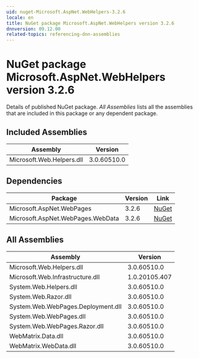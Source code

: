 ```yaml
---
uid: nuget-Microsoft.AspNet.WebHelpers-3.2.6
locale: en
title: NuGet package Microsoft.AspNet.WebHelpers version 3.2.6
dnnversion: 09.12.00
related-topics: referencing-dnn-assemblies
---
```


# NuGet package Microsoft.AspNet.WebHelpers version 3.2.6
Details of published NuGet package.
*All Assemblies* lists all the assemblies that are included in this package or any dependent package.

## Included Assemblies

|Assembly|Version|
|---|---|
|Microsoft.Web.Helpers.dll|3.0.60510.0|

## Dependencies

|Package|Version|Link|
|---|---|---|
|Microsoft.AspNet.WebPages|3.2.6|[NuGet](https://www.nuget.org/packages/Microsoft.AspNet.WebPages/3.2.6)|
|Microsoft.AspNet.WebPages.WebData|3.2.6|[NuGet](https://www.nuget.org/packages/Microsoft.AspNet.WebPages.WebData/3.2.6)|

## All Assemblies

|Assembly|Version|
|---|---|
|Microsoft.Web.Helpers.dll|3.0.60510.0|
|Microsoft.Web.Infrastructure.dll|1.0.20105.407|
|System.Web.Helpers.dll|3.0.60510.0|
|System.Web.Razor.dll|3.0.60510.0|
|System.Web.WebPages.Deployment.dll|3.0.60510.0|
|System.Web.WebPages.dll|3.0.60510.0|
|System.Web.WebPages.Razor.dll|3.0.60510.0|
|WebMatrix.Data.dll|3.0.60510.0|
|WebMatrix.WebData.dll|3.0.60510.0|

